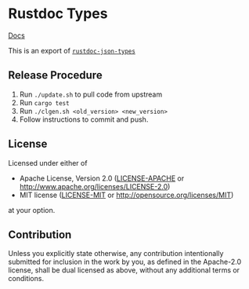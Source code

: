 # Rustdoc Types

[Docs](https://doc.rust-lang.org/nightly/nightly-rustc/rustdoc_json_types/index.html)

This is an export of [`rustdoc-json-types`](https://github.com/rust-lang/rust/blob/master/src/rustdoc-json-types/lib.rs)

## Release Procedure

1. Run `./update.sh` to pull code from upstream
2. Run `cargo test`
3. Run `./clgen.sh <old_version> <new_version>`
4. Follow instructions to commit and push.

## License

Licensed under either of

 * Apache License, Version 2.0
   ([LICENSE-APACHE](LICENSE-APACHE) or http://www.apache.org/licenses/LICENSE-2.0)
 * MIT license
   ([LICENSE-MIT](LICENSE-MIT) or http://opensource.org/licenses/MIT)

at your option.

## Contribution

Unless you explicitly state otherwise, any contribution intentionally submitted
for inclusion in the work by you, as defined in the Apache-2.0 license, shall be
dual licensed as above, without any additional terms or conditions.

